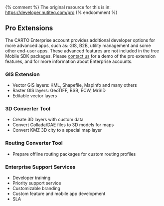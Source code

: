 {% comment %}
The original resource for this is in:
https://developer.nutiteq.com/pro
{% endcomment %}

## Pro Extensions

The CARTO Enterprise account provides additional developer options for more advanced apps, such as: GIS, B2B, utility management and some other end-user apps. These advanced features are not included in the free Mobile SDK packages. Please [contact us](mailto:sales@cartodb.com) for a demo of the pro extension features, and for more information about Enterprise accounts.

### GIS Extension

- Vector GIS layers: KML, Shapefile, MapInfo and many others
- Raster GIS layers: GeoTIFF, BSB, ECW, MrSID
- Editable vector layers

### 3D Converter Tool
- Create 3D layers with custom data
- Convert Collada/DAE files to 3D models for maps
- Convert KMZ 3D city to a special map layer

### Routing Converter Tool
- Prepare offline routing packages for custom routing profiles

### Enterprise Support Services
- Developer training
- Priority support service
- Customizable branding
- Custom feature and mobile app development
- SLA
